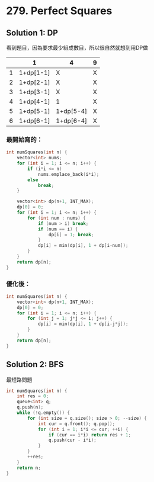 # 279. Perfect Squares

## Solution 1: DP

看到題目，因為要求最少組成數目，所以很自然就想到用DP做

|   | 1         | 4         | 9 |
|---|-----------|-----------|---|
| 1 | 1+dp[1-1] | X         | X |
| 2 | 1+dp[2-1] | X         | X |
| 3 | 1+dp[3-1] | X         | X |
| 4 | 1+dp[4-1] | 1         | X |
| 5 | 1+dp[5-1] | 1+dp[5-4] | X |
| 6 | 1+dp[6-1] | 1+dp[6-4] | X |

### 最開始寫的：
```cpp
int numSquares(int n) {
    vector<int> nums;
    for (int i = 1; i <= n; i++) {
        if (i*i <= n)
            nums.emplace_back(i*i);
        else
            break;
    }

    vector<int> dp(n+1, INT_MAX);
    dp[0] = 0;
    for (int i = 1; i <= n; i++) {
        for (int num : nums) {
            if (num > i) break;
            if (num == i) {
                dp[i] = 1; break;
            }
            dp[i] = min(dp[i], 1 + dp[i-num]);
        }
    }
    return dp[n];
}
```

### 優化後：
```cpp
int numSquares(int n) {
    vector<int> dp(n+1, INT_MAX);
    dp[0] = 0;
    for (int i = 1; i <= n; i++) {
        for (int j = 1; j*j <= i; j++) {
            dp[i] = min(dp[i], 1 + dp[i-j*j]);
        }
    }
    return dp[n];
}
```

## Solution 2: BFS

最短路問題

```cpp
int numSquares(int n) {
    int res = 0;
    queue<int> q;
    q.push(n);
    while (!q.empty()) {
        for (int size = q.size(); size > 0; --size) {
            int cur = q.front(); q.pop();
            for (int i = 1; i*i <= cur; ++i) {
                if (cur == i*i) return res + 1;
                q.push(cur - i*i);
            }
        }
        ++res;
    }
    return n;
}
```
